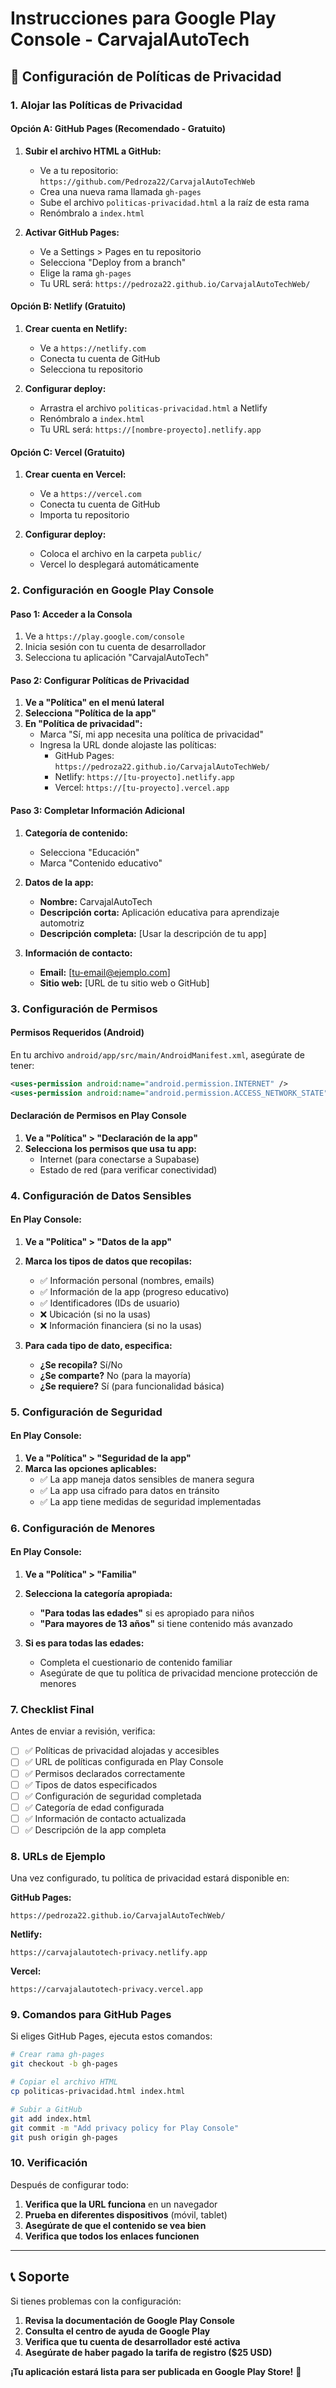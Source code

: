 # Instrucciones para Google Play Console - CarvajalAutoTech

## 📱 Configuración de Políticas de Privacidad

### 1. Alojar las Políticas de Privacidad

#### Opción A: GitHub Pages (Recomendado - Gratuito)
1. **Subir el archivo HTML a GitHub:**
   - Ve a tu repositorio: `https://github.com/Pedroza22/CarvajalAutoTechWeb`
   - Crea una nueva rama llamada `gh-pages`
   - Sube el archivo `politicas-privacidad.html` a la raíz de esta rama
   - Renómbralo a `index.html`

2. **Activar GitHub Pages:**
   - Ve a Settings > Pages en tu repositorio
   - Selecciona "Deploy from a branch"
   - Elige la rama `gh-pages`
   - Tu URL será: `https://pedroza22.github.io/CarvajalAutoTechWeb/`

#### Opción B: Netlify (Gratuito)
1. **Crear cuenta en Netlify:**
   - Ve a `https://netlify.com`
   - Conecta tu cuenta de GitHub
   - Selecciona tu repositorio

2. **Configurar deploy:**
   - Arrastra el archivo `politicas-privacidad.html` a Netlify
   - Renómbralo a `index.html`
   - Tu URL será: `https://[nombre-proyecto].netlify.app`

#### Opción C: Vercel (Gratuito)
1. **Crear cuenta en Vercel:**
   - Ve a `https://vercel.com`
   - Conecta tu cuenta de GitHub
   - Importa tu repositorio

2. **Configurar deploy:**
   - Coloca el archivo en la carpeta `public/`
   - Vercel lo desplegará automáticamente

### 2. Configuración en Google Play Console

#### Paso 1: Acceder a la Consola
1. Ve a `https://play.google.com/console`
2. Inicia sesión con tu cuenta de desarrollador
3. Selecciona tu aplicación "CarvajalAutoTech"

#### Paso 2: Configurar Políticas de Privacidad
1. **Ve a "Política" en el menú lateral**
2. **Selecciona "Política de la app"**
3. **En "Política de privacidad":**
   - Marca "Sí, mi app necesita una política de privacidad"
   - Ingresa la URL donde alojaste las políticas:
     - GitHub Pages: `https://pedroza22.github.io/CarvajalAutoTechWeb/`
     - Netlify: `https://[tu-proyecto].netlify.app`
     - Vercel: `https://[tu-proyecto].vercel.app`

#### Paso 3: Completar Información Adicional
1. **Categoría de contenido:**
   - Selecciona "Educación"
   - Marca "Contenido educativo"

2. **Datos de la app:**
   - **Nombre:** CarvajalAutoTech
   - **Descripción corta:** Aplicación educativa para aprendizaje automotriz
   - **Descripción completa:** [Usar la descripción de tu app]

3. **Información de contacto:**
   - **Email:** [tu-email@ejemplo.com]
   - **Sitio web:** [URL de tu sitio web o GitHub]

### 3. Configuración de Permisos

#### Permisos Requeridos (Android)
En tu archivo `android/app/src/main/AndroidManifest.xml`, asegúrate de tener:

```xml
<uses-permission android:name="android.permission.INTERNET" />
<uses-permission android:name="android.permission.ACCESS_NETWORK_STATE" />
```

#### Declaración de Permisos en Play Console
1. **Ve a "Política" > "Declaración de la app"**
2. **Selecciona los permisos que usa tu app:**
   - Internet (para conectarse a Supabase)
   - Estado de red (para verificar conectividad)

### 4. Configuración de Datos Sensibles

#### En Play Console:
1. **Ve a "Política" > "Datos de la app"**
2. **Marca los tipos de datos que recopilas:**
   - ✅ Información personal (nombres, emails)
   - ✅ Información de la app (progreso educativo)
   - ✅ Identificadores (IDs de usuario)
   - ❌ Ubicación (si no la usas)
   - ❌ Información financiera (si no la usas)

3. **Para cada tipo de dato, especifica:**
   - **¿Se recopila?** Sí/No
   - **¿Se comparte?** No (para la mayoría)
   - **¿Se requiere?** Sí (para funcionalidad básica)

### 5. Configuración de Seguridad

#### En Play Console:
1. **Ve a "Política" > "Seguridad de la app"**
2. **Marca las opciones aplicables:**
   - ✅ La app maneja datos sensibles de manera segura
   - ✅ La app usa cifrado para datos en tránsito
   - ✅ La app tiene medidas de seguridad implementadas

### 6. Configuración de Menores

#### En Play Console:
1. **Ve a "Política" > "Familia"**
2. **Selecciona la categoría apropiada:**
   - **"Para todas las edades"** si es apropiado para niños
   - **"Para mayores de 13 años"** si tiene contenido más avanzado

3. **Si es para todas las edades:**
   - Completa el cuestionario de contenido familiar
   - Asegúrate de que tu política de privacidad mencione protección de menores

### 7. Checklist Final

Antes de enviar a revisión, verifica:

- [ ] ✅ Políticas de privacidad alojadas y accesibles
- [ ] ✅ URL de políticas configurada en Play Console
- [ ] ✅ Permisos declarados correctamente
- [ ] ✅ Tipos de datos especificados
- [ ] ✅ Configuración de seguridad completada
- [ ] ✅ Categoría de edad configurada
- [ ] ✅ Información de contacto actualizada
- [ ] ✅ Descripción de la app completa

### 8. URLs de Ejemplo

Una vez configurado, tu política de privacidad estará disponible en:

**GitHub Pages:**
```
https://pedroza22.github.io/CarvajalAutoTechWeb/
```

**Netlify:**
```
https://carvajalautotech-privacy.netlify.app
```

**Vercel:**
```
https://carvajalautotech-privacy.vercel.app
```

### 9. Comandos para GitHub Pages

Si eliges GitHub Pages, ejecuta estos comandos:

```bash
# Crear rama gh-pages
git checkout -b gh-pages

# Copiar el archivo HTML
cp politicas-privacidad.html index.html

# Subir a GitHub
git add index.html
git commit -m "Add privacy policy for Play Console"
git push origin gh-pages
```

### 10. Verificación

Después de configurar todo:

1. **Verifica que la URL funciona** en un navegador
2. **Prueba en diferentes dispositivos** (móvil, tablet)
3. **Asegúrate de que el contenido se vea bien**
4. **Verifica que todos los enlaces funcionen**

---

## 📞 Soporte

Si tienes problemas con la configuración:

1. **Revisa la documentación de Google Play Console**
2. **Consulta el centro de ayuda de Google Play**
3. **Verifica que tu cuenta de desarrollador esté activa**
4. **Asegúrate de haber pagado la tarifa de registro ($25 USD)**

**¡Tu aplicación estará lista para ser publicada en Google Play Store!** 🚀
